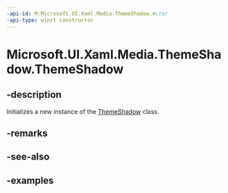 ```yaml
---
-api-id: M:Microsoft.UI.Xaml.Media.ThemeShadow.#ctor
-api-type: winrt constructor
---
```


<!-- Method syntax.
public ThemeShadow.ThemeShadow()
-->

# Microsoft.UI.Xaml.Media.ThemeShadow.ThemeShadow

## -description

Initializes a new instance of the [ThemeShadow](themeshadow.md) class.

## -remarks

## -see-also

## -examples

